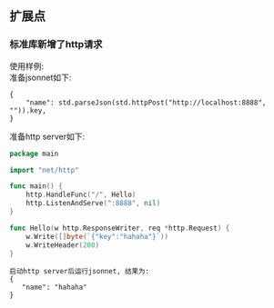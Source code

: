 ## 扩展点
### 标准库新增了http请求

使用样例:  
准备jsonnet如下:  

```
{
    "name": std.parseJson(std.httpPost("http://localhost:8888", "")).key,
}
```

准备http server如下:  

```Go
package main

import "net/http"

func main() {
	http.HandleFunc("/", Hello)
	http.ListenAndServe(":8888", nil)
}

func Hello(w http.ResponseWriter, req *http.Request) {
	w.Write([]byte(`{"key":"hahaha"}`))
	w.WriteHeader(200)
}
```

```
启动http server后运行jsonnet, 结果为:
{
   "name": "hahaha"
}
```
